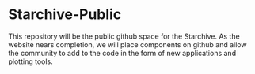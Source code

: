 # Starchive-Public
This repository will be the public github space for the Starchive. As the website nears completion, 
we will place components on github and allow the community to add to the code in the form of new
applications and plotting tools. 
